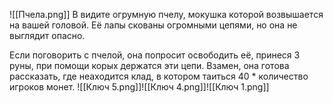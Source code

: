 ![[Пчела.png]]
В видите огрумную пчелу, мокушка которой возвышается на вашей головой. Её лапы скованы огромными цепями, но она не выглядит опасно.

Если поговорить с пчелой, она попросит освободить её, принеся 3 руны, при помощи корых держатся эти цепи. Взамен, она готова рассказать, где неаходится клад, в котором таиться 40 \* количество игроков монет.
![[Ключ 5.png]]![[Ключ 4.png]]![[Ключ 1.png]]